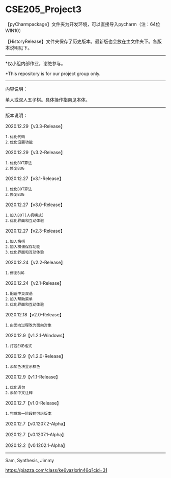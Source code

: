 # CSE205_Project3

【pyCharmpackage】文件夹为开发环境，可以直接导入pycharm（注：64位WIN10）

【HistoryRelease】文件夹保存了历史版本。最新版也会放在主文件夹下。各版本说明见下。

------------------------------------------------------------------------------------------------------------------------------------------------------------------------------

*仅小组内部作业，谢绝参与。

*This repository is for our project group only.

------------------------------------------------------------------------------------------------------------------------------------------------------------------------------

内容说明：

单人或双人五子棋。具体操作指南见本体。

------------------------------------------------------------------------------------------------------------------------------------------------------------------------------

版本说明：

2020.12.29【v3.3-Release】

    1.优化代码
    2.优化设置功能


2020.12.29【v3.2-Release】

    1.优化BOT算法
    2.修复BUG


2020.12.27【v3.1-Release】

    1.优化BOT算法
    2.修复BUG


2020.12.27【v3.0-Release】

    1.加入BOT(人机模式)
    2.优化界面和互动体验


2020.12.27【v2.3-Release】

    1.加入悔棋
    2.加入棋谱保存功能
    3.优化界面和互动体验


2020.12.24【v2.2-Release】

    1.修复BUG


2020.12.24【v2.1-Release】

    1.配适中英双语
    2.加入帮助菜单
    3.优化界面和互动体验


2020.12.18【v2.0-Release】

    1.由面向过程改为面向对象


2020.12.9【v1.2.1-Windows】

    1.打包EXE格式


2020.12.9【v1.2.0-Release】

    1.添加色块显示棋色


2020.12.9【v1.1-Release】

    1.优化语句
    2.添加中文注释


2020.12.7【v1.0-Release】

    1.完成第一阶段的可玩版本

2020.12.7【v0.1207.2-Alpha】

2020.12.7【v0.1207.1-Alpha】

2020.12.2【v0.1202.1-Alpha】

------------------------------------------------------------------------------------------------------------------------------------------------------------------------------

Sam, Synthesis, Jimmy

https://piazza.com/class/ke6vazlxrln46q?cid=31
